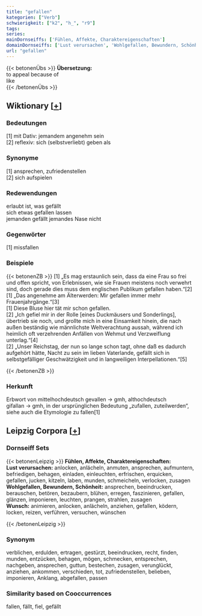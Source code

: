 ```yaml
---
title: "gefallen"
kategorien: ["Verb"]
schwierigkeit: ["k2", "h_", "r9"]
tags:
series:
mainDornseiffs: ['Fühlen, Affekte, Charaktereigenschaften']
domainDornseiffs: ['Lust verursachen', 'Wohlgefallen, Bewundern, Schönheit', 'Wunsch']
url: "gefallen"
---
```


{{< betonenÜbs >}}
**Übersetzung:**  
to appeal because of  
like  
{{< /betonenÜbs >}}

## Wiktionary [[+](https://de.wiktionary.org/wiki/gefallen)]

### Bedeutungen
[1] mit Dativ: jemandem angenehm sein  
[2] reflexiv: sich (selbstverliebt) geben als  

### Synonyme
[1] ansprechen, zufriedenstellen  
[2] sich aufspielen  

### Redewendungen
erlaubt ist, was gefällt  
sich etwas gefallen lassen  
jemanden gefällt jemandes Nase nicht  

### Gegenwörter
[1] missfallen  

### Beispiele
{{< betonenZB >}}
[1] „Es mag erstaunlich sein, dass da eine Frau so frei und offen spricht, von Erlebnissen, wie sie Frauen meistens noch verwehrt sind, doch gerade dies muss dem englischen Publikum gefallen haben.“[2]  
[1] „Das angenehme am Älterwerden: Mir gefallen immer mehr Frauenjahrgänge.“[3]  
[1] Diese Bluse hier tät mir schon gefallen.  
[2] „Ich gefiel mir in der Rolle [eines Duckmäusers und Sonderlings], übertrieb sie noch, und grollte mich in eine Einsamkeit hinein, die nach außen beständig wie männlichste Weltverachtung aussah, während ich heimlich oft verzehrenden Anfällen von Wehmut und Verzweiflung unterlag.“[4]  
[2] „Unser Reichstag, der nun so lange schon tagt, ohne daß es dadurch aufgehört hätte, Nacht zu sein im lieben Vaterlande, gefällt sich in selbstgefälliger Geschwätzigkeit und in langweiligen Interpellationen.“[5]  

{{< /betonenZB >}}
### Herkunft
Erbwort von mittelhochdeutsch gevallen → gmh, althochdeutsch gifallan → gmh, in der ursprünglichen Bedeutung „zufallen, zuteilwerden“, siehe auch die Etymologie zu fallen[1]  


## Leipzig Corpora [[+](https://corpora.uni-leipzig.de/en/res?word=gefallen&corpusId=deu_newscrawl-public_2018)]

### Dornseiff Sets
{{< betonenLeipzig >}}
**Fühlen, Affekte, Charaktereigenschaften:**  
**Lust verursachen:** anlocken, anlächeln, anmuten, ansprechen, aufmuntern, befriedigen, behagen, einladen, einleuchten, erfrischen, erquicken, gefallen, jucken, kitzeln, laben, munden, schmeicheln, verlocken, zusagen  
**Wohlgefallen, Bewundern, Schönheit:** ansprechen, beeindrucken, berauschen, betören, bezaubern, blühen, erregen, faszinieren, gefallen, glänzen, imponieren, leuchten, prangen, strahlen, zusagen  
**Wunsch:** animieren, anlocken, anlächeln, anziehen, gefallen, ködern, locken, reizen, verführen, versuchen, wünschen  

{{< /betonenLeipzig >}}

### Synonym
verblichen, erdulden, ertragen, gestürzt, beeindrucken, recht, finden, munden, entzücken, behagen, mögen, schmecken, entsprechen, nachgeben, ansprechen, guttun, bestechen, zusagen, verunglückt, anziehen, ankommen, verschieden, tot, zufriedenstellen, belieben, imponieren, Anklang, abgefallen, passen


### Similarity based on Cooccurrences
fallen, fällt, fiel, gefällt

